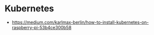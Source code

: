 # Kubernetes

- https://medium.com/karlmax-berlin/how-to-install-kubernetes-on-raspberry-pi-53b4ce300b58